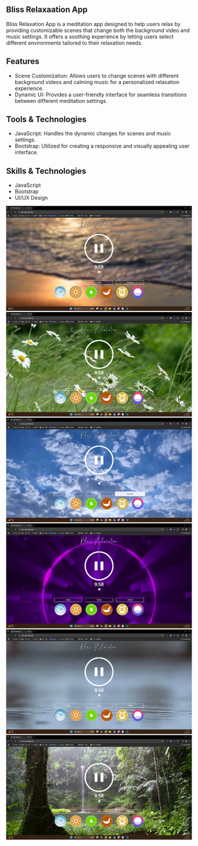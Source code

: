 ## Bliss Relaxaation App

Bliss Relaxation App is a meditation app designed to help users relax by providing customizable scenes that change both the background video and music settings. It offers a soothing experience by letting users select different environments tailored to their relaxation needs.

## Features

- Scene Customization: Allows users to change scenes with different background videos and calming music for a personalized relaxation experience.
- Dynamic UI: Provides a user-friendly interface for seamless transitions between different meditation settings.

## Tools & Technologies

- JavaScript: Handles the dynamic changes for scenes and music settings.
- Bootstrap: Utilized for creating a responsive and visually appealing user interface.

## Skills & Technologies

- JavaScript
- Bootstrap
- UI/UX Design

![HTTP Request/Response Cycle](./Beach.png)
![HTTP Request/Response Cycle](./Bowls.png)
![HTTP Request/Response Cycle](./Harp.png)
![HTTP Request/Response Cycle](./LoFi.png)
![HTTP Request/Response Cycle](./Rain.png)
![HTTP Request/Response Cycle](./RainForest.png)
